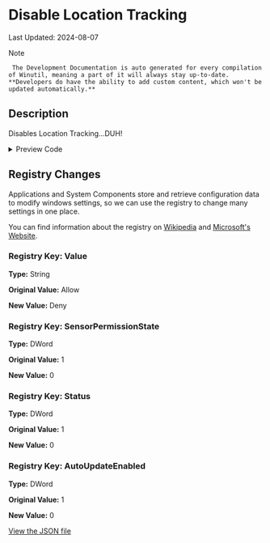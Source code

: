 # Disable Location Tracking

Last Updated: 2024-08-07


> [!NOTE]
     The Development Documentation is auto generated for every compilation of Winutil, meaning a part of it will always stay up-to-date. **Developers do have the ability to add custom content, which won't be updated automatically.**
## Description

Disables Location Tracking...DUH!

<!-- BEGIN CUSTOM CONTENT -->

<!-- END CUSTOM CONTENT -->

<details>
<summary>Preview Code</summary>

```json
{
  "Content": "Disable Location Tracking",
  "Description": "Disables Location Tracking...DUH!",
  "category": "Essential Tweaks",
  "panel": "1",
  "Order": "a005_",
  "registry": [
    {
      "Path": "HKLM:\\SOFTWARE\\Microsoft\\Windows\\CurrentVersion\\CapabilityAccessManager\\ConsentStore\\location",
      "Name": "Value",
      "Type": "String",
      "Value": "Deny",
      "OriginalValue": "Allow"
    },
    {
      "Path": "HKLM:\\SOFTWARE\\Microsoft\\Windows NT\\CurrentVersion\\Sensor\\Overrides\\{BFA794E4-F964-4FDB-90F6-51056BFE4B44}",
      "Name": "SensorPermissionState",
      "Type": "DWord",
      "Value": "0",
      "OriginalValue": "1"
    },
    {
      "Path": "HKLM:\\SYSTEM\\CurrentControlSet\\Services\\lfsvc\\Service\\Configuration",
      "Name": "Status",
      "Type": "DWord",
      "Value": "0",
      "OriginalValue": "1"
    },
    {
      "Path": "HKLM:\\SYSTEM\\Maps",
      "Name": "AutoUpdateEnabled",
      "Type": "DWord",
      "Value": "0",
      "OriginalValue": "1"
    }
  ],
  "link": "https://christitustech.github.io/Winutil/dev/tweaks/Essential-Tweaks/Loc"
}
```

</details>

## Registry Changes
Applications and System Components store and retrieve configuration data to modify windows settings, so we can use the registry to change many settings in one place.


You can find information about the registry on [Wikipedia](https://www.wikiwand.com/en/Windows_Registry) and [Microsoft's Website](https://learn.microsoft.com/en-us/windows/win32/sysinfo/registry).

### Registry Key: Value

**Type:** String

**Original Value:** Allow

**New Value:** Deny

### Registry Key: SensorPermissionState

**Type:** DWord

**Original Value:** 1

**New Value:** 0

### Registry Key: Status

**Type:** DWord

**Original Value:** 1

**New Value:** 0

### Registry Key: AutoUpdateEnabled

**Type:** DWord

**Original Value:** 1

**New Value:** 0



<!-- BEGIN SECOND CUSTOM CONTENT -->

<!-- END SECOND CUSTOM CONTENT -->


[View the JSON file](https://github.com/ChrisTitusTech/Winutil/tree/main/config/tweaks.json)

